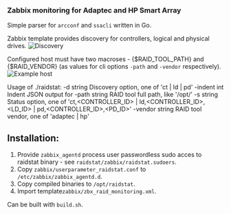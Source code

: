 ### Zabbix monitoring for Adaptec and HP Smart Array
Simple parser for `arcconf` and `ssacli` written in Go.

Zabbix template provides discovery for controllers, logical and physical drives.
![Discovery](https://user-images.githubusercontent.com/31385755/65332764-f9f3f380-dbc7-11e9-9d08-9a2e5bc236bf.png)

Configured host must have two macroses - {$RAID_TOOL_PATH} and {$RAID_VENDOR} (as values for cli options `-path` and `-vendor` respectively).
![Example host](https://user-images.githubusercontent.com/31385755/65333212-b51c8c80-dbc8-11e9-8a0f-53e52857aefd.png)

Usage of ./raidstat:
  -d string
      Discovery option, one of 'ct | ld | pd'
  -indent int
     Indent JSON output for <INT>
  -path string
     RAID tool full path, like '/opt/<BINARY>'
  -s string
     Status option, one of 'ct,<CONTROLLER_ID> | ld,<CONTROLLER_ID>,<LD_ID> | pd,<CONTROLLER_ID>,<PD_ID>'
  -vendor string
     RAID tool vendor, one of 'adaptec | hp'

## Installation:

1. Provide `zabbix_agentd` process user passwordless sudo acces to raidstat binary - see `raidstat/zabbix/raidstat.sudoers`.
2. Copy `zabbix/userparameter_raidstat.conf` to `/etc/zabbix/zabbix_agentd.d`.
3. Copy compiled binaries to `/opt/raidstat`.
4. Import template`zabbix/zbx_raid_monitoring.xml`.

Can be built with `build.sh`.
